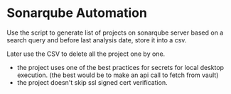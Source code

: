 # Sonarqube Automation
Use the script to generate list of projects on sonarqube server based on a search query and before last analysis date, store it into a csv.

Later use the CSV to delete all the project one by one.

* the project uses one of the best practices for secrets for local desktop execution. (the best would be to make an api call to fetch from vault)
* the project doesn't skip ssl signed cert verification.
